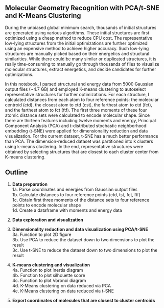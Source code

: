 ## Molecular Geometry Recognition with PCA/t-SNE and K-Means Clustering
During the unbiased global minimum search, thousands of initial structures are generated using various algorithms. These initial structures are first optimized using a cheap method to reduce CPU cost. The representative low-lying structures from the initial optimizations are further optimized using an expensive method to achieve higher accuracy. Such low-lying structures are manually picked based on their energetics and structural similarities. While there could be many similar or duplicated structures, it is really time-consuming to manually go through thousands of files to visualize molecular structures, extract energetics, and decide candidates for further optimizations.

In this notebook, I parsed structural and energy data from 5000 Gaussian output files (~4.7 GB) and employed K-means clustering to autoselect representative structures for further optimizations. For each structure, I calculated distances from each atom to four reference points: the molecular centroid (ctd), the closest atom to ctd (cst), the farthest atom to ctd (fct), and the farthest atom to fct (ftf). The first three moments of these four atomic distance sets were calculated to encode molecular shape. Since there are thirteen features including twelve moments and energy, Principal Component Analysis (PCA) and t-distributed stochastic neighborhood embedding (t-SNE) were applied for dimensionality reduction and data visualization. For the current dataset, t-SNE has a much better performance than PCA. The dimension-reduced dataset was partitioned into k clusters using k-means clustering. In the end, representative structures were obtained by selecting structures that are closest to each cluster center from K-means clustering.

## Outline

1. **Data preparation** <br>
    1a. Parse coordinates and energies from Gaussian output files <br>
    1b. Calculate distances to four reference points (ctd, tst, fct, ftf) <br>
    1c. Obtain first three moments of the distance sets to four reference points to encode molecular shape <br>
    1d. Create a dataframe with moments and energy data <br>
    
2. **Data exploration and visualization** <br> 

3. **Dimensionality reduction and data visualization using PCA/t-SNE** <br> 
    3a. Function to plot 2D figure <br>
    3b. Use PCA to reduce the dataset down to two dimensions to plot the result <br>
    3c. Use t-SNE to reduce the dataset down to two dimensions to plot the result <br>

4. **K-means clustering and visualization** <br>
    4a. Function to plot Inertia diagram <br>
    4b. Function to plot silhouette score <br>
    4c. Function to plot Voronoi diagram <br>
    4d. K-Means clustering on data reduced via PCA <br>
    4e. K-Means clustering on data reduced via t-SNE <br>

5. **Export coordinates of molecules that are closest to cluster centroids** <br>
